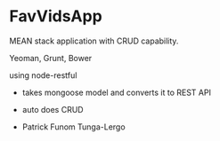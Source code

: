 # FavVidsApp

MEAN stack application with CRUD capability.

Yeoman, Grunt, Bower

using node-restful
- takes mongoose model and converts it to REST API
- auto does CRUD

- Patrick Funom Tunga-Lergo
